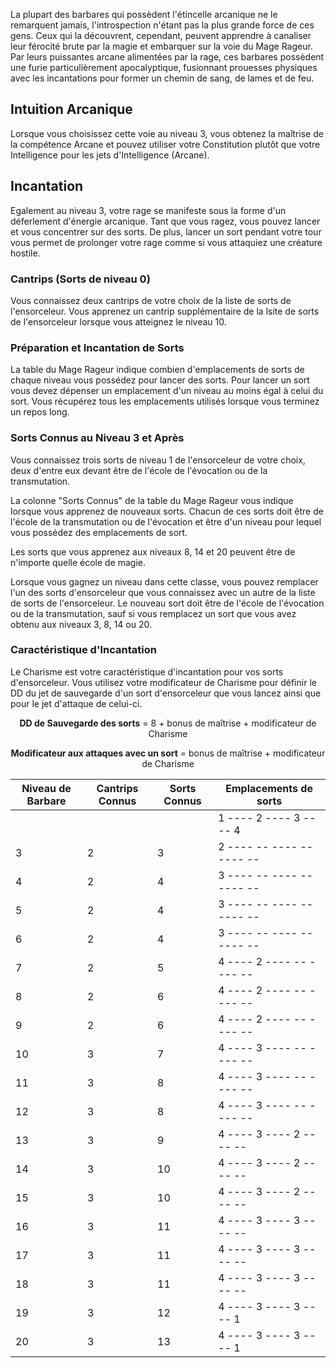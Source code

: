 La plupart des barbares qui possèdent l'étincelle arcanique ne le remarquent jamais, l'introspection n'étant pas la plus grande force de ces gens. Ceux qui la découvrent, cependant, peuvent apprendre à canaliser leur férocité brute par la magie et embarquer sur la voie du Mage Rageur. Par leurs puissantes arcane alimentées par la rage, ces barbares possèdent une furie particulièrement apocalyptique, fusionnant prouesses physiques avec les incantations pour former un chemin de sang, de lames et de feu.

## Intuition Arcanique

Lorsque vous choisissez cette voie au niveau 3, vous obtenez la maîtrise de la compétence Arcane et pouvez utiliser votre Constitution plutôt que votre Intelligence pour les jets d'Intelligence (Arcane).

## Incantation

Egalement au niveau 3, votre rage se manifeste sous la forme d'un déferlement d'énergie arcanique. Tant que vous ragez, vous pouvez lancer et vous concentrer sur des sorts. De plus, lancer un sort pendant votre tour vous permet de prolonger votre rage comme si vous attaquiez une créature hostile. 
### Cantrips (Sorts de niveau 0)

Vous connaissez deux cantrips de votre choix de la liste de sorts de l'ensorceleur. Vous apprenez un cantrip supplémentaire de la lsite de sorts de l'ensorceleur lorsque vous atteignez le niveau 10.

### Préparation et Incantation de Sorts

La table du Mage Rageur indique combien d'emplacements de sorts de chaque niveau vous possédez pour lancer des sorts. Pour lancer un sort vous devez dépenser un emplacement d'un niveau au moins égal à celui du sort. Vous récupérez tous les emplacements utilisés lorsque vous terminez un repos long.

### Sorts Connus au Niveau 3 et Après

Vous connaissez trois sorts de niveau 1 de l'ensorceleur de votre choix, deux d'entre eux devant être de l'école de l'évocation ou de la transmutation. 

La colonne "Sorts Connus" de la table du Mage Rageur vous indique lorsque vous apprenez de nouveaux sorts. Chacun de ces sorts doit être de l'école de la transmutation ou de l'évocation et être d'un niveau pour lequel vous possédez des emplacements de sort. 

Les sorts que vous apprenez aux niveaux 8, 14 et 20 peuvent être de n'importe quelle école de magie. 

Lorsque vous gagnez un niveau dans cette classe, vous pouvez remplacer l'un des sorts d'ensorceleur que vous connaissez avec un autre de la liste de sorts de l'ensorceleur. Le nouveau sort doit être de l'école de l'évocation ou de la transmutation, sauf si vous remplacez un sort que vous avez obtenu aux niveaux 3, 8, 14 ou 20.

### Caractéristique d'Incantation

Le Charisme est votre caractéristique d'incantation pour vos sorts d'ensorceleur. Vous utilisez votre modificateur de Charisme pour définir le DD du jet de sauvegarde d'un sort d'ensorceleur que vous lancez ainsi que pour le jet d'attaque de celui-ci.

<p style="text-align:center"><b>DD de Sauvegarde des sorts</b> = 8 + bonus de maîtrise + modificateur de Charisme</p>

<p style="text-align:center"><b>Modificateur aux attaques avec un sort</b> = bonus de maîtrise + modificateur de Charisme</p>

| Niveau de Barbare | Cantrips Connus | Sorts Connus | Emplacements de sorts      |
| ----------------- | --------------- | ------------ | -------------------------- |
|                   |                 |              | 1  ---- 2  ---- 3  ---- 4  |
| 3                 | 2               | 3            | 2  ---- -- ---- -- ---- -- |
| 4                 | 2               | 4            | 3  ---- -- ---- -- ---- -- |
| 5                 | 2               | 4            | 3  ---- -- ---- -- ---- -- |
| 6                 | 2               | 4            | 3  ---- -- ---- -- ---- -- |
| 7                 | 2               | 5            | 4  ---- 2  ---- -- ---- -- |
| 8                 | 2               | 6            | 4  ---- 2  ---- -- ---- -- |
| 9                 | 2               | 6            | 4  ---- 2  ---- -- ---- -- |
| 10                | 3               | 7            | 4  ---- 3  ---- -- ---- -- |
| 11                | 3               | 8            | 4  ---- 3  ---- -- ---- -- |
| 12                | 3               | 8            | 4  ---- 3  ---- -- ---- -- |
| 13                | 3               | 9            | 4  ---- 3  ---- 2  ---- -- |
| 14                | 3               | 10           | 4  ---- 3  ---- 2  ---- -- |
| 15                | 3               | 10           | 4  ---- 3  ---- 2  ---- -- |
| 16                | 3               | 11           | 4  ---- 3  ---- 3  ---- -- |
| 17                | 3               | 11           | 4  ---- 3  ---- 3  ---- -- |
| 18                | 3               | 11           | 4  ---- 3  ---- 3  ---- -- |
| 19                | 3               | 12           | 4  ---- 3  ---- 3  ---- 1  |
| 20                | 3               | 13           | 4  ---- 3  ---- 3  ---- 1  |
